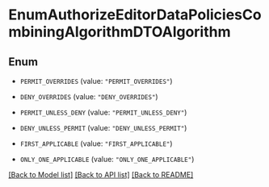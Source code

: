 # EnumAuthorizeEditorDataPoliciesCombiningAlgorithmDTOAlgorithm

## Enum


* `PERMIT_OVERRIDES` (value: `"PERMIT_OVERRIDES"`)

* `DENY_OVERRIDES` (value: `"DENY_OVERRIDES"`)

* `PERMIT_UNLESS_DENY` (value: `"PERMIT_UNLESS_DENY"`)

* `DENY_UNLESS_PERMIT` (value: `"DENY_UNLESS_PERMIT"`)

* `FIRST_APPLICABLE` (value: `"FIRST_APPLICABLE"`)

* `ONLY_ONE_APPLICABLE` (value: `"ONLY_ONE_APPLICABLE"`)


[[Back to Model list]](../README.md#documentation-for-models) [[Back to API list]](../README.md#documentation-for-api-endpoints) [[Back to README]](../README.md)


